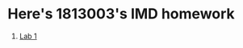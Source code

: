 #   Here's  1813003's IMD homework
1. [Lab 1](https://github.com/lone-dreamer/IMD1813003/tree/master/lab1flutter.md)